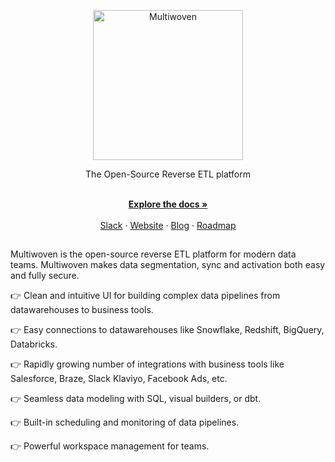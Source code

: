 <p align="center">
  <img src="https://res.cloudinary.com/dspflukeu/image/upload/v1706696350/Multiwoven/Logo_hrkaxj.png" alt="Multiwoven" width="240" />

  <p align="center">The Open-Source Reverse ETL platform</p>
</p>

<p align="center">
    <br />
    <a href="https://docs.multiwoven.com" rel=""><strong>Explore the docs »</strong></a>
    <br />
  <br/>
  <a href="https://www.multiwoven.com/slack">Slack</a>
    ·
    <a href="https://multiwoven.com">Website</a>
    ·
    <a href="https://blog.multiwoven.com">Blog</a>
    ·
    <a href="https://roadmap.multiwoven.com">Roadmap</a>
  </p>

##

Multiwoven is the open-source reverse ETL platform for modern data teams. Multiwoven makes data segmentation, sync and activation both easy and fully secure. 

👉 Clean and intuitive UI for building complex data pipelines from datawarehouses to business tools.

👉 Easy connections to datawarehouses like Snowflake, Redshift, BigQuery, Databricks.

👉 Rapidly growing number of integrations with business tools like Salesforce, Braze, Slack  Klaviyo, Facebook Ads, etc.

👉 Seamless data modeling with SQL, visual builders, or dbt.

👉 Built-in scheduling and monitoring of data pipelines.

👉 Powerful workspace management for teams.

